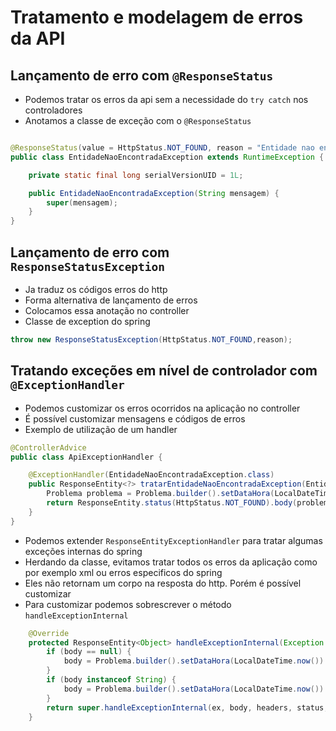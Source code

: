 # Tratamento e modelagem de erros da API

## Lançamento de erro com `@ResponseStatus`

- Podemos tratar os erros da api sem a necessidade do `try catch` nos controladores
- Anotamos a classe de exceção com o `@ResponseStatus`

```java

@ResponseStatus(value = HttpStatus.NOT_FOUND, reason = "Entidade nao encontrada")
public class EntidadeNaoEncontradaException extends RuntimeException {

    private static final long serialVersionUID = 1L;

    public EntidadeNaoEncontradaException(String mensagem) {
        super(mensagem);
    }
}
```

## Lançamento de erro com `ResponseStatusException`

- Ja traduz os códigos erros do http
- Forma alternativa de lançamento de erros
- Colocamos essa anotação no controller
- Classe de exception do spring

```java
throw new ResponseStatusException(HttpStatus.NOT_FOUND,reason);
```

## Tratando exceções em nível de controlador com `@ExceptionHandler`

- Podemos customizar os erros ocorridos na aplicação no controller
- É possível customizar mensagens e códigos de erros
- Exemplo de utilização de um handler

```java
@ControllerAdvice
public class ApiExceptionHandler {

    @ExceptionHandler(EntidadeNaoEncontradaException.class)
    public ResponseEntity<?> tratarEntidadeNaoEncontradaException(EntidadeNaoEncontradaException exception) {
        Problema problema = Problema.builder().setDataHora(LocalDateTime.now()).setMensagem(exception.getMessage());
        return ResponseEntity.status(HttpStatus.NOT_FOUND).body(problema);
    }
}
```

- Podemos extender `ResponseEntityExceptionHandler` para tratar algumas exceções internas do spring
- Herdando da classe, evitamos tratar todos os erros da aplicação como por exemplo xml ou erros especificos do spring
- Eles não retornam um corpo na resposta do http. Porém é possível customizar
- Para customizar podemos sobrescrever o método `handleExceptionInternal`

```java
    @Override
    protected ResponseEntity<Object> handleExceptionInternal(Exception ex, Object body, HttpHeaders headers, HttpStatus status, WebRequest request) {
        if (body == null) {
            body = Problema.builder().setDataHora(LocalDateTime.now()).setMensagem(status.getReasonPhrase());
        }
        if (body instanceof String) {
            body = Problema.builder().setDataHora(LocalDateTime.now()).setMensagem((String) body);
        }
        return super.handleExceptionInternal(ex, body, headers, status, request);
    }
```